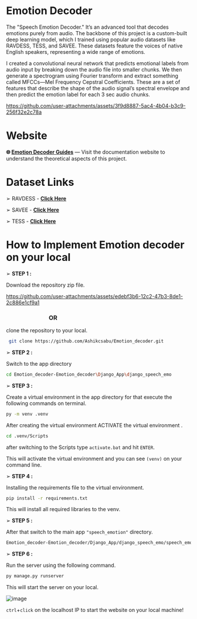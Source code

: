 <h1>Emotion Decoder</h1>
   <p>The "Speech Emotion Decoder." It’s an advanced tool that decodes emotions purely from audio. The backbone of this project is a custom-built deep learning model, which I trained using popular audio datasets like RAVDESS, TESS, and SAVEE. These datasets feature the voices of native English speakers, representing a wide range of emotions. </p>
   <p>I created a convolutional neural network that predicts emotional labels from audio input by breaking down the audio file into smaller chunks. We then generate a spectrogram using Fourier transform and extract something called MFCCs—Mel Frequency Cepstral Coefficients. These are a set of features that describe the shape of the audio signal’s spectral envelope and then predict the emotion label for each 3 sec audio chunks.</p>

   
https://github.com/user-attachments/assets/3f9d8887-5ac4-4b04-b3c9-256f32e2c78a

<h1>Website</h1>

**🌐  [Emotion Decoder Guides](https://ashikcsabu.github.io/Emotion_decoder_guide/)** — Visit the documentation website to understand the theoretical aspects of this project.

<h1>Dataset Links</h1>

➢ RAVDESS - **[Click Here](https://www.kaggle.com/datasets/uwrfkaggler/ravdess-emotional-speech-audio)**

➢ SAVEE - **[Click Here](https://www.kaggle.com/datasets/barelydedicated/savee-database)**

➢ TESS - **[Click Here](https://www.kaggle.com/datasets/ejlok1/toronto-emotional-speech-set-tess)**

<h1>How to Implement Emotion decoder on your local</h1>

➢ **STEP 1 :** 

Download the repository zip file.

https://github.com/user-attachments/assets/edebf3b6-12c2-47b3-8de1-2c886e1cf9a1

<h3>&nbsp;&nbsp;&nbsp;&nbsp;&nbsp;&nbsp;&nbsp;&nbsp;&nbsp;&nbsp;&nbsp;&nbsp;&nbsp;&nbsp;&nbsp;&nbsp;&nbsp;&nbsp;&nbsp;&nbsp;&nbsp;&nbsp;&nbsp;&nbsp;&nbsp;&nbsp;&nbsp;&nbsp;&nbsp;&nbsp;OR</h3>

clone the repository to your local.

```bash
 git clone https://github.com/Ashikcsabu/Emotion_decoder.git
```

➢ **STEP 2 :**

Switch to the app directory
```bash
cd Emotion_decoder-Emotion_decoder\Django_App\django_speech_emo
```

➢ **STEP 3 :**

Create a virtual environment in the app directory for that execute the following commands on terminal.
```bash
py -m venv .venv
```
After creating the virtual environment ACTIVATE the virtual environment .
```bash
cd .venv/Scripts
```
after switching to the Scripts type `activate.bat` and hit `ENTER`.

This will activate the virtual environment and you can see `(venv)` on your command line.

➢ **STEP 4 :**

Installing the requirements file to the virtual environment.

```bash
pip install -r requirements.txt
```

This will install all required libraries to the venv.

➢ **STEP 5 :**

After that switch to the main app `"speech_emotion"` directory. 
```bash
Emotion_decoder-Emotion_decoder/Django_App/django_speech_emo/speech_emotion
```

➢ **STEP 6 :**

Run the server using the following command.

```bash
py manage.py runserver
```

This will start the server on your local.

![image](https://github.com/user-attachments/assets/23478dfe-547a-4f7d-9709-c6fd285b450e)

`ctrl`+`click` on the localhost IP to start the website on your local machine!

